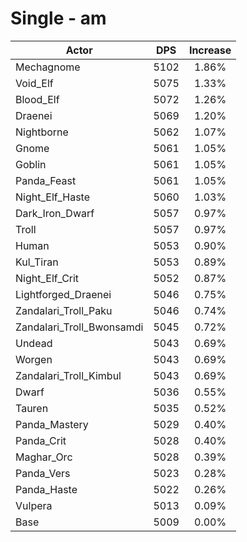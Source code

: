 # Single - am
| Actor | DPS | Increase |
|---|:---:|:---:|
|Mechagnome|5102|1.86%|
|Void_Elf|5075|1.33%|
|Blood_Elf|5072|1.26%|
|Draenei|5069|1.20%|
|Nightborne|5062|1.07%|
|Gnome|5061|1.05%|
|Goblin|5061|1.05%|
|Panda_Feast|5061|1.05%|
|Night_Elf_Haste|5060|1.03%|
|Dark_Iron_Dwarf|5057|0.97%|
|Troll|5057|0.97%|
|Human|5053|0.90%|
|Kul_Tiran|5053|0.89%|
|Night_Elf_Crit|5052|0.87%|
|Lightforged_Draenei|5046|0.75%|
|Zandalari_Troll_Paku|5046|0.74%|
|Zandalari_Troll_Bwonsamdi|5045|0.72%|
|Undead|5043|0.69%|
|Worgen|5043|0.69%|
|Zandalari_Troll_Kimbul|5043|0.69%|
|Dwarf|5036|0.55%|
|Tauren|5035|0.52%|
|Panda_Mastery|5029|0.40%|
|Panda_Crit|5028|0.40%|
|Maghar_Orc|5028|0.39%|
|Panda_Vers|5023|0.28%|
|Panda_Haste|5022|0.26%|
|Vulpera|5013|0.09%|
|Base|5009|0.00%|
